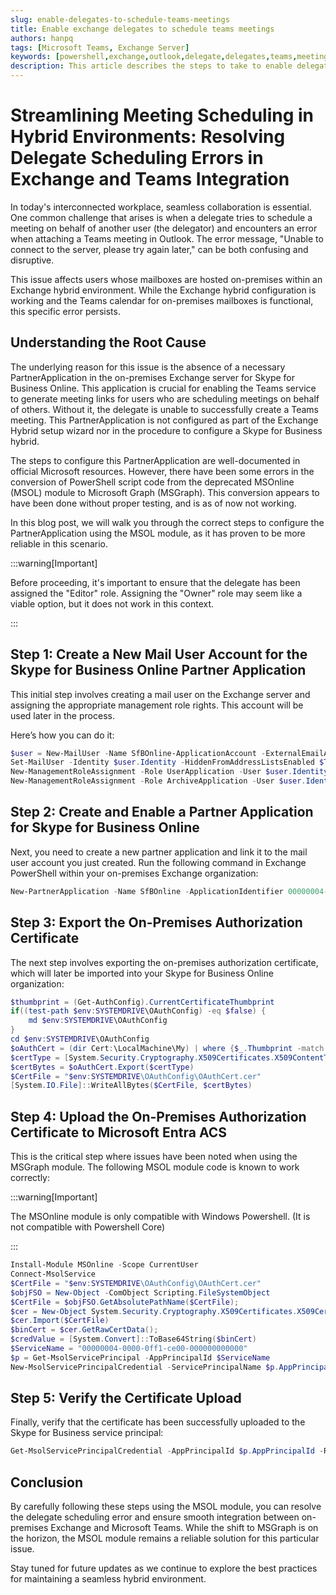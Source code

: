 ```yaml
---
slug: enable-delegates-to-schedule-teams-meetings
title: Enable exchange delegates to schedule teams meetings
authors: hanpq
tags: [Microsoft Teams, Exchange Server]
keywords: [powershell,exchange,outlook,delegate,delegates,teams,meeting,office365]
description: This article describes the steps to take to enable delegates to schedule teams meetings.
---
```


<div class="fb-share-button"
data-href="https://getps.dev/blog/enable-delegates-to-schedule-teams-meetings"
data-layout="button"
data-size="small">
</div>

# Streamlining Meeting Scheduling in Hybrid Environments: Resolving Delegate Scheduling Errors in Exchange and Teams Integration

In today's interconnected workplace, seamless collaboration is essential. One common challenge that arises is when a delegate tries to schedule a meeting on behalf of another user (the delegator) and encounters an error when attaching a Teams meeting in Outlook. The error message, "Unable to connect to the server, please try again later," can be both confusing and disruptive.

This issue affects users whose mailboxes are hosted on-premises within an Exchange hybrid environment. While the Exchange hybrid configuration is working and the Teams calendar for on-premises mailboxes is functional, this specific error persists.

## Understanding the Root Cause

The underlying reason for this issue is the absence of a necessary PartnerApplication in the on-premises Exchange server for Skype for Business Online. This application is crucial for enabling the Teams service to generate meeting links for users who are scheduling meetings on behalf of others. Without it, the delegate is unable to successfully create a Teams meeting. This PartnerApplication is not configured as part of the Exchange Hybrid setup wizard nor in the procedure to configure a Skype for Business hybrid.

The steps to configure this PartnerApplication are well-documented in official Microsoft resources. However, there have been some errors in the conversion of PowerShell script code from the deprecated MSOnline (MSOL) module to Microsoft Graph (MSGraph). This conversion appears to have been done without proper testing, and is as of now not working.

In this blog post, we will walk you through the correct steps to configure the PartnerApplication using the MSOL module, as it has proven to be more reliable in this scenario.

:::warning[Important]

Before proceeding, it's important to ensure that the delegate has been assigned the "Editor" role. Assigning the "Owner" role may seem like a viable option, but it does not work in this context.

:::

## Step 1: Create a New Mail User Account for the Skype for Business Online Partner Application

This initial step involves creating a mail user on the Exchange server and assigning the appropriate management role rights. This account will be used later in the process.

Here’s how you can do it:

```powershell
$user = New-MailUser -Name SfBOnline-ApplicationAccount -ExternalEmailAddress SfBOnline-ApplicationAccount@domain.com
Set-MailUser -Identity $user.Identity -HiddenFromAddressListsEnabled $True
New-ManagementRoleAssignment -Role UserApplication -User $user.Identity
New-ManagementRoleAssignment -Role ArchiveApplication -User $user.Identity
```

## Step 2: Create and Enable a Partner Application for Skype for Business Online

Next, you need to create a new partner application and link it to the mail user account you just created. Run the following command in Exchange PowerShell within your on-premises Exchange organization:

```powershell
New-PartnerApplication -Name SfBOnline -ApplicationIdentifier 00000004-0000-0ff1-ce00-000000000000 -Enabled $True -LinkedAccount $user.Identity
```

## Step 3: Export the On-Premises Authorization Certificate

The next step involves exporting the on-premises authorization certificate, which will later be imported into your Skype for Business Online organization:

```powershell
$thumbprint = (Get-AuthConfig).CurrentCertificateThumbprint
if((test-path $env:SYSTEMDRIVE\OAuthConfig) -eq $false) {
    md $env:SYSTEMDRIVE\OAuthConfig
}
cd $env:SYSTEMDRIVE\OAuthConfig
$oAuthCert = (dir Cert:\LocalMachine\My) | where {$_.Thumbprint -match $thumbprint}
$certType = [System.Security.Cryptography.X509Certificates.X509ContentType]::Cert
$certBytes = $oAuthCert.Export($certType)
$CertFile = "$env:SYSTEMDRIVE\OAuthConfig\OAuthCert.cer"
[System.IO.File]::WriteAllBytes($CertFile, $certBytes)
```

## Step 4: Upload the On-Premises Authorization Certificate to Microsoft Entra ACS

This is the critical step where issues have been noted when using the MSGraph module. The following MSOL module code is known to work correctly:

:::warning[Important]

The MSOnline module is only compatible with Windows Powershell. (It is not compatible with Powershell Core)

:::

```powershell
Install-Module MSOnline -Scope CurrentUser
Connect-MsolService
$CertFile = "$env:SYSTEMDRIVE\OAuthConfig\OAuthCert.cer"
$objFSO = New-Object -ComObject Scripting.FileSystemObject
$CertFile = $objFSO.GetAbsolutePathName($CertFile);
$cer = New-Object System.Security.Cryptography.X509Certificates.X509Certificate
$cer.Import($CertFile)
$binCert = $cer.GetRawCertData();
$credValue = [System.Convert]::ToBase64String($binCert)
$ServiceName = "00000004-0000-0ff1-ce00-000000000000"
$p = Get-MsolServicePrincipal -AppPrincipalId $ServiceName
New-MsolServicePrincipalCredential -ServicePrincipalName $p.AppPrincipalId -Type Asymmetric -Usage Verify -Value $credValue
```

## Step 5: Verify the Certificate Upload

Finally, verify that the certificate has been successfully uploaded to the Skype for Business service principal:

```powershell
Get-MsolServicePrincipalCredential -AppPrincipalId $p.AppPrincipalId -ReturnKeyValues $true | select *
```

## Conclusion
By carefully following these steps using the MSOL module, you can resolve the delegate scheduling error and ensure smooth integration between on-premises Exchange and Microsoft Teams. While the shift to MSGraph is on the horizon, the MSOL module remains a reliable solution for this particular issue.

Stay tuned for future updates as we continue to explore the best practices for maintaining a seamless hybrid environment.

<Comments />
